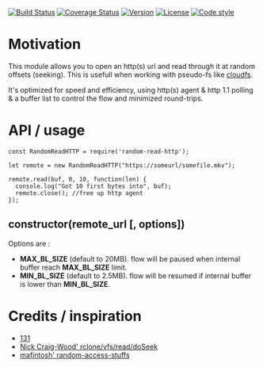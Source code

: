 [![Build Status](https://travis-ci.org/131/random-read-http.svg?branch=master)](https://travis-ci.org/131/random-read-http)
[![Coverage Status](https://coveralls.io/repos/github/131/random-read-http/badge.svg?branch=master)](https://coveralls.io/github/131/random-read-http?branch=master)
[![Version](https://img.shields.io/npm/v/random-read-http.svg)](https://www.npmjs.com/package/random-read-http)
[![License](https://img.shields.io/badge/license-MIT-blue.svg)](http://opensource.org/licenses/MIT)
[![Code style](https://img.shields.io/badge/code%2fstyle-ivs-green.svg)](https://www.npmjs.com/package/eslint-plugin-ivs)



# Motivation

This module allows you to open an http(s) url and read through it at random offsets (seeking). This is usefull when working with pseudo-fs like [cloudfs](../cloudfs).

It's optimized for speed and efficiency, using http(s) agent & http 1.1 polling & a buffer list to control the flow and minimized round-trips.


# API / usage

```
const RandomReadHTTP = require('random-read-http');

let remote = new RandomReadHTTP("https://someurl/somefile.mkv");

remote.read(buf, 0, 10, function(len) {
  console.log("Got 10 first bytes into", buf);
  remote.close(); //free up http agent
});

```

## constructor(remote_url [, options]) 
Options are :
* **MAX_BL_SIZE** (default to 20MB). flow will be paused when internal buffer reach **MAX_BL_SIZE** limit.
* **MIN_BL_SIZE** (default to 2.5MB). flow will be resumed if internal buffer is lower than **MIN_BL_SIZE**.



# Credits / inspiration
* [131](https://github.com/131)
* [Nick Craig-Wood' rclone/vfs/read/doSeek](https://github.com/ncw/rclone/blob/master/vfs/read.go#L217)
* [mafintosh' random-access-stuffs](https://github.com/random-access-storage)

